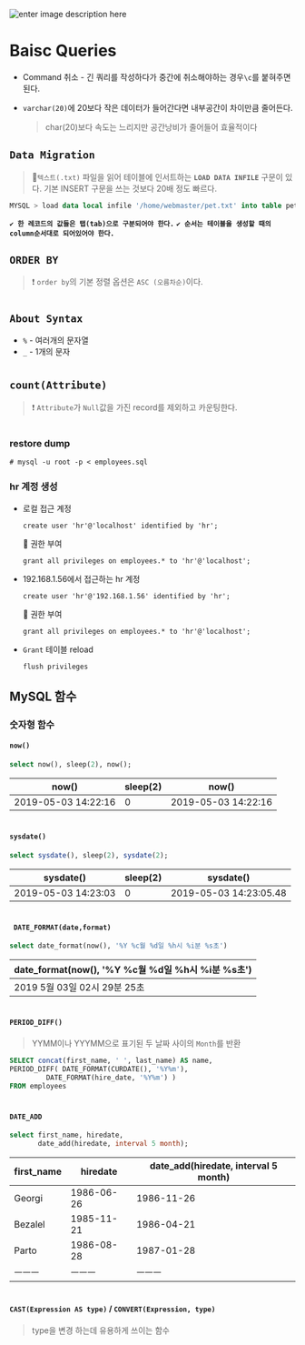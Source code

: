 ![enter image description here](https://d2h0cx97tjks2p.cloudfront.net/blogs/wp-content/uploads/sites/2/2018/07/SQL-RDMS-Ideas-01-1.jpg)

# Baisc Queries

- Command 취소
\- 긴 쿼리를 작성하다가 중간에 취소해야하는 경우`\c`를 붙혀주면 된다.

- `varchar(20)`에 20보다 작은 데이터가 들어간다면 내부공간이 차이만큼 줄어든다.
	> char(20)보다 속도는 느리지만 공간낭비가 줄어들어 효율적이다

## `Data Migration`
> 📝`텍스트(.txt)` 파일을 읽어 테이블에 인서트하는 **`LOAD DATA INFILE`** 구문이 있다.
기본 INSERT 구문을 쓰는 것보다 20배 정도 빠르다.

```sql
MYSQL > load data local infile '/home/webmaster/pet.txt' into table pet;
```
**`✔️ 한 레코드의 값들은 탭(tab)으로 구분되어야 한다.`**
**`✔️ 순서는 테이블을 생성할 때의 column순서대로 되어있어야 한다.`**

## `ORDER BY`
> ❗️ `order by`의 기본 정렬 옵션은 `ASC (오름차순)`이다.

#

## `About Syntax`
- `%` \- 여러개의 문자열
- `_` \- 1개의 문자

#

## `count(Attribute)`
> ❗️ `Attribute`가 `Null`값을 가진 record를 제외하고 카운팅한다.

#

### restore dump
``` shell
# mysql -u root -p < employees.sql
```

### hr 계정 생성

- 로컬 접근 계정

	``` shell
	create user 'hr'@'localhost' identified by 'hr';
	```

	🔑 권한 부여
	```shell
	grant all privileges on employees.* to 'hr'@'localhost';
	```

- 192.168.1.56에서 접근하는 hr 계정

	```shell
	create user 'hr'@'192.168.1.56' identified by 'hr';
	```

	🔑 권한 부여
	```shell
	grant all privileges on employees.* to 'hr'@'localhost';
	```

- `Grant` 테이블 reload
	``` shell
	flush privileges
	```


## MySQL 함수

### 숫자형 함수

#### `now()`
```SQL
select now(), sleep(2), now();
```
| now()  | sleep(2)   | now()|
|---|---|---|
|2019-05-03 14:22:16|	0|	2019-05-03 14:22:16|

#

#### `sysdate()`
```sql
select sysdate(), sleep(2), sysdate(2);
```
| sysdate()  | sleep(2)   | sysdate()|
|---|---|---|
|2019-05-03 14:23:03|	0	|2019-05-03 14:23:05.48|

#

#### ` DATE_FORMAT(date,format)`
```SQL
select date_format(now(), '%Y %c월 %d일 %h시 %i분 %s초')
```
| date_format(now(), '%Y %c월 %d일 %h시 %i분 %s초')  |
|---|
| 2019 5월 03일 02시 29분 25초  |

#

#### `PERIOD_DIFF()`
> YYMM이나 YYYMM으로 표기된 두 날짜 사이의 `Month`를 반환
```sql
SELECT concat(first_name, ' ', last_name) AS name,
PERIOD_DIFF( DATE_FORMAT(CURDATE(), '%Y%m'),
	     DATE_FORMAT(hire_date, '%Y%m') )
FROM employees
```

#

#### `DATE_ADD`

```SQL
select first_name, hiredate,
       date_add(hiredate, interval 5 month);
```

| first_name  | hiredate   | date_add(hiredate, interval 5 month)|
|---|---|---|
|Georgi	| 1986-06-26|	1986-11-26|
|Bezalel| 1985-11-21|	1986-04-21|
|Parto	| 1986-08-28|	1987-01-28|
|ㅡㅡㅡ  |	ㅡㅡㅡ	|	ㅡㅡㅡ	|

#

#### `CAST(Expression AS type)` / `CONVERT(Expression, type)`
> type을 변경 하는데 유용하게 쓰이는 함수
